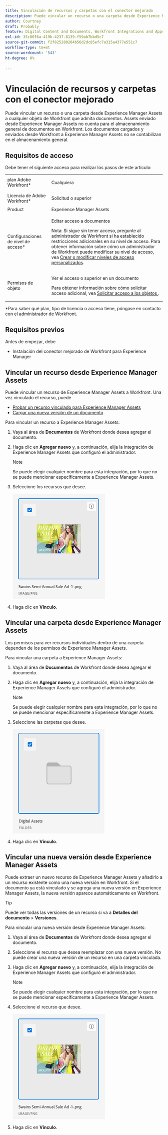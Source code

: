 ```yaml
---
title: Vinculación de recursos y carpetas con el conector mejorado
description: Puede vincular un recurso o una carpeta desde Experience Manager Assets a cualquier objeto de Workfront que admita documentos.
author: Courtney
draft: Probably
feature: Digital Content and Documents, Workfront Integrations and Apps
exl-id: 35c80f6a-419b-4237-8139-f59ab7bbd5c7
source-git-commit: f2f825280204b56d2dc85efc7a315a4377e551c7
workflow-type: tm+mt
source-wordcount: '543'
ht-degree: 0%

---
```


# Vinculación de recursos y carpetas con el conector mejorado

Puede vincular un recurso o una carpeta desde Experience Manager Assets a cualquier objeto de Workfront que admita documentos. Assets enviado desde Experience Manager Assets no cuenta para el almacenamiento general de documentos en Workfront. Los documentos cargados y enviados desde Workfront a Experience Manager Assets no se contabilizan en el almacenamiento general.

## Requisitos de acceso

Debe tener el siguiente acceso para realizar los pasos de este artículo:

<table style="table-layout:auto"> 
 <col> 
 <col> 
 <tbody> 
  <tr> 
   <td role="rowheader">plan Adobe Workfront*</td> 
   <td> <p>Cualquiera</p> </td> 
  </tr> 
  <tr> 
   <td role="rowheader">Licencia de Adobe Workfront*</td> 
   <td> <p>Solicitud o superior</p> </td> 
  </tr> 
  <tr> 
   <td role="rowheader">Product</td> 
   <td>Experience Manager Assets </td> 
  </tr> 
  <tr> 
   <td role="rowheader">Configuraciones de nivel de acceso*</td> 
   <td> <p>Editar acceso a documentos</p> <p>Nota: Si sigue sin tener acceso, pregunte al administrador de Workfront si ha establecido restricciones adicionales en su nivel de acceso. Para obtener información sobre cómo un administrador de Workfront puede modificar su nivel de acceso, vea <a href="../../../administration-and-setup/add-users/configure-and-grant-access/create-modify-access-levels.md" class="MCXref xref">Crear o modificar niveles de acceso personalizados</a>.</p> </td> 
  </tr> 
  <tr> 
   <td role="rowheader">Permisos de objeto</td> 
   <td> <p>Ver el acceso o superior en un documento</p> <p>Para obtener información sobre cómo solicitar acceso adicional, vea <a href="../../../workfront-basics/grant-and-request-access-to-objects/request-access.md" class="MCXref xref">Solicitar acceso a los objetos </a>.</p> </td> 
  </tr> 
 </tbody> 
</table>

&#42;Para saber qué plan, tipo de licencia o acceso tiene, póngase en contacto con el administrador de Workfront.

## Requisitos previos

Antes de empezar, debe

* Instalación del conector mejorado de Workfront para Experience Manager

## Vincular un recurso desde Experience Manager Assets

Puede vincular un recurso de Experience Manager Assets a Workfront. Una vez vinculado el recurso, puede

* [Probar un recurso vinculado para Experience Manager Assets](../../../documents/workfront-and-experience-manager-integrations/workfront-for-experience-manager-enhanced-connector/enhanced-connector-proof-asset.md)
* [Cargar una nueva versión de un documento](../../../documents/managing-documents/upload-new-document-version.md)

Para vincular un recurso a Experience Manager Assets:

1. Vaya al área de **Documentos** de Workfront donde desea agregar el documento.
1. Haga clic en **Agregar nuevo** y, a continuación, elija la integración de Experience Manager Assets que configuró el administrador.

   >[!NOTE]
   >
   >Se puede elegir cualquier nombre para esta integración, por lo que no se puede mencionar específicamente a Experience Manager Assets.

1. Seleccione los recursos que desee.

   ![](assets/select-an-asset.png)

1. Haga clic en **Vínculo**.

## Vincular una carpeta desde Experience Manager Assets

Los permisos para ver recursos individuales dentro de una carpeta dependen de los permisos de Experience Manager Assets.

Para vincular una carpeta a Experience Manager Assets:

1. Vaya al área de **Documentos** de Workfront donde desea agregar el documento.
1. Haga clic en **Agregar nuevo** y, a continuación, elija la integración de Experience Manager Assets que configuró el administrador.

   >[!NOTE]
   >
   >Se puede elegir cualquier nombre para esta integración, por lo que no se puede mencionar específicamente a Experience Manager Assets.

1. Seleccione las carpetas que desee.

   ![](assets/select-a-folder.png)

1. Haga clic en **Vínculo**.

## Vincular una nueva versión desde Experience Manager Assets

Puede extraer un nuevo recurso de Experience Manager Assets y añadirlo a un recurso existente como una nueva versión en Workfront. Si el documento ya está vinculado y se agrega una nueva versión en Experience Manager Assets, la nueva versión aparece automáticamente en Workfront.

>[!TIP]
>
>Puede ver todas las versiones de un recurso si va a **Detalles del documento** > **Versiones**.

Para vincular una nueva versión desde Experience Manager Assets:

1. Vaya al área de **Documentos** de Workfront donde desea agregar el documento.
1. Seleccione el recurso que desea reemplazar con una nueva versión. No puede crear una nueva versión de un recurso en una carpeta vinculada.
1. Haga clic en **Agregar nuevo** y, a continuación, elija la integración de Experience Manager Assets que configuró el administrador.

   >[!NOTE]
   >
   >Se puede elegir cualquier nombre para esta integración, por lo que no se puede mencionar específicamente a Experience Manager Assets.

1. Seleccione el recurso que desee.

   ![](assets/select-an-asset.png)

1. Haga clic en **Vínculo**.
